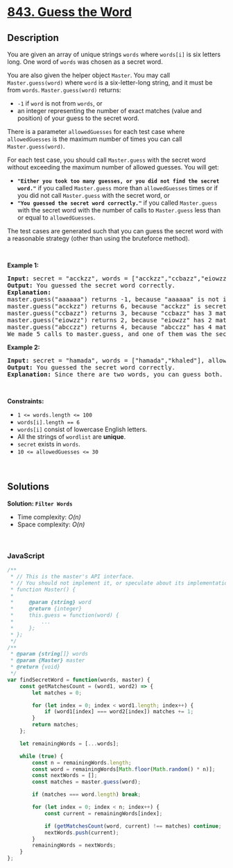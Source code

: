 # [843. Guess the Word](https://leetcode.com/problems/guess-the-word)

## Description

<div class="elfjS" data-track-load="description_content"><p>You are given an array of unique strings <code>words</code> where <code>words[i]</code> is six letters long. One word of <code>words</code> was chosen as a secret word.</p>

<p>You are also given the helper object <code>Master</code>. You may call <code>Master.guess(word)</code> where <code>word</code> is a six-letter-long string, and it must be from <code>words</code>. <code>Master.guess(word)</code> returns:</p>

<ul>
	<li><code>-1</code> if <code>word</code> is not from <code>words</code>, or</li>
	<li>an integer representing the number of exact matches (value and position) of your guess to the secret word.</li>
</ul>

<p>There is a parameter <code>allowedGuesses</code> for each test case where <code>allowedGuesses</code> is the maximum number of times you can call <code>Master.guess(word)</code>.</p>

<p>For each test case, you should call <code>Master.guess</code> with the secret word without exceeding the maximum number of allowed guesses. You will get:</p>

<ul>
	<li><strong><code>"Either you took too many guesses, or you did not find the secret word."</code></strong> if you called <code>Master.guess</code> more than <code>allowedGuesses</code> times or if you did not call <code>Master.guess</code> with the secret word, or</li>
	<li><strong><code>"You guessed the secret word correctly."</code></strong> if you called <code>Master.guess</code> with the secret word with the number of calls to <code>Master.guess</code> less than or equal to <code>allowedGuesses</code>.</li>
</ul>

<p>The test cases are generated such that you can guess the secret word with a reasonable strategy (other than using the bruteforce method).</p>

<p>&nbsp;</p>
<p><strong class="example">Example 1:</strong></p>

<pre><strong>Input:</strong> secret = "acckzz", words = ["acckzz","ccbazz","eiowzz","abcczz"], allowedGuesses = 10
<strong>Output:</strong> You guessed the secret word correctly.
<strong>Explanation:</strong>
master.guess("aaaaaa") returns -1, because "aaaaaa" is not in wordlist.
master.guess("acckzz") returns 6, because "acckzz" is secret and has all 6 matches.
master.guess("ccbazz") returns 3, because "ccbazz" has 3 matches.
master.guess("eiowzz") returns 2, because "eiowzz" has 2 matches.
master.guess("abcczz") returns 4, because "abcczz" has 4 matches.
We made 5 calls to master.guess, and one of them was the secret, so we pass the test case.
</pre>

<p><strong class="example">Example 2:</strong></p>

<pre><strong>Input:</strong> secret = "hamada", words = ["hamada","khaled"], allowedGuesses = 10
<strong>Output:</strong> You guessed the secret word correctly.
<strong>Explanation:</strong> Since there are two words, you can guess both.
</pre>

<p>&nbsp;</p>
<p><strong>Constraints:</strong></p>

<ul>
	<li><code>1 &lt;= words.length &lt;= 100</code></li>
	<li><code>words[i].length == 6</code></li>
	<li><code>words[i]</code> consist of lowercase English letters.</li>
	<li>All the strings of <code>wordlist</code> are <strong>unique</strong>.</li>
	<li><code>secret</code> exists in <code>words</code>.</li>
	<li><code>10 &lt;= allowedGuesses &lt;= 30</code></li>
</ul>
</div>

<p>&nbsp;</p>

## Solutions

**Solution: `Filter Words`**
- Time complexity: <em>O(n)</em>
- Space complexity: <em>O(n)</em>

<p>&nbsp;</p>

### **JavaScript**

```js
/**
 * // This is the master's API interface.
 * // You should not implement it, or speculate about its implementation
 * function Master() {
 *
 *     @param {string} word
 *     @return {integer}
 *     this.guess = function(word) {
 *         ...
 *     };
 * };
 */
/**
 * @param {string[]} words
 * @param {Master} master
 * @return {void}
 */
var findSecretWord = function(words, master) {
    const getMatchesCount = (word1, word2) => {
        let matches = 0;

        for (let index = 0; index < word1.length; index++) {
            if (word1[index] === word2[index]) matches += 1;
        }
        return matches;
    };

    let remainingWords = [...words];

    while (true) {
        const n = remainingWords.length;
        const word = remainingWords[Math.floor(Math.random() * n)];
        const nextWords = [];
        const matches = master.guess(word);

        if (matches === word.length) break;

        for (let index = 0; index < n; index++) {
            const current = remainingWords[index];

            if (getMatchesCount(word, current) !== matches) continue;
            nextWords.push(current);
        }
        remainingWords = nextWords;
    }
};
```
